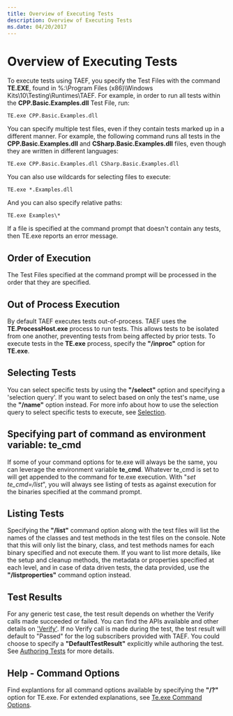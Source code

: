 ```yaml
---
title: Overview of Executing Tests
description: Overview of Executing Tests
ms.date: 04/20/2017
---
```


# Overview of Executing Tests

To execute tests using TAEF, you specify the Test Files with the command **TE.EXE**, found in %:\Program Files (x86)\Windows Kits\10\Testing\Runtimes\TAEF. For example, in order to run all tests within the **CPP.Basic.Examples.dll** Test File, run:

``` syntax
TE.exe CPP.Basic.Examples.dll
```

You can specify multiple test files, even if they contain tests marked up in a different manner. For example, the following command runs all tests in the **CPP.Basic.Examples.dll** and **CSharp.Basic.Examples.dll** files, even though they are written in different languages:

``` syntax
TE.exe CPP.Basic.Examples.dll CSharp.Basic.Examples.dll
```

You can also use wildcards for selecting files to execute:

``` syntax
TE.exe *.Examples.dll
```

And you can also specify relative paths:

``` syntax
TE.exe Examples\*
```

If a file is specified at the command prompt that doesn't contain any tests, then TE.exe reports an error message.

## Order of Execution

The Test Files specified at the command prompt will be processed in the order that they are specified.

## Out of Process Execution

By default TAEF executes tests out-of-process. TAEF uses the **TE.ProcessHost.exe** process to run tests. This allows tests to be isolated from one another, preventing tests from being affected by prior tests. To execute tests in the **TE.exe** process, specify the **"/inproc"** option for **TE.exe**.

## Selecting Tests

You can select specific tests by using the **"/select"** option and specifying a 'selection query'. If you want to select based on only the test's name, use the **"/name"** option instead. For more info about how to use the selection query to select specific tests to execute, see [Selection](selection.md).

## Specifying part of command as environment variable: **te\_cmd**

If some of your command options for te.exe will always be the same, you can leverage the environment variable **te\_cmd**. Whatever te\_cmd is set to will get appended to the command for te.exe execution. With "*set te\_cmd=/list*", you will always see listing of tests as against execution for the binaries specified at the command prompt.

## Listing Tests

Specifying the **"/list"** command option along with the test files will list the names of the classes and test methods in the test files on the console. Note that this will only list the binary, class, and test methods names for each binary specified and not execute them. If you want to list more details, like the setup and cleanup methods, the metadata or properties specified at each level, and in case of data driven tests, the data provided, use the **"/listproperties"** command option instead.

## Test Results

For any generic test case, the test result depends on whether the Verify calls made succeeded or failed. You can find the APIs available and other details on ['Verify'](verify.md). If no Verify call is made during the test, the test result will default to "Passed" for the log subscribers provided with TAEF. You could choose to specify a **"DefaultTestResult"** explicitly while authoring the test. See [Authoring Tests](authoring-tests.md) for more details.

## Help - Command Options

Find explantions for all command options available by specifying the **"/?"** option for TE.exe. For extended explanations, see [Te.exe Command Options](te-exe-command-line-parameters.md).
